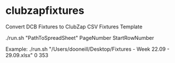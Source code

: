 # clubzapfixtures
Convert DCB Fixtures to ClubZap CSV Fixtures Template

./run.sh "PathToSpreadSheet" PageNumber StartRowNumber

Example:
./run.sh "/Users/dooneill/Desktop/Fixtures - Week 22.09 - 29.09.xlsx" 0 353

